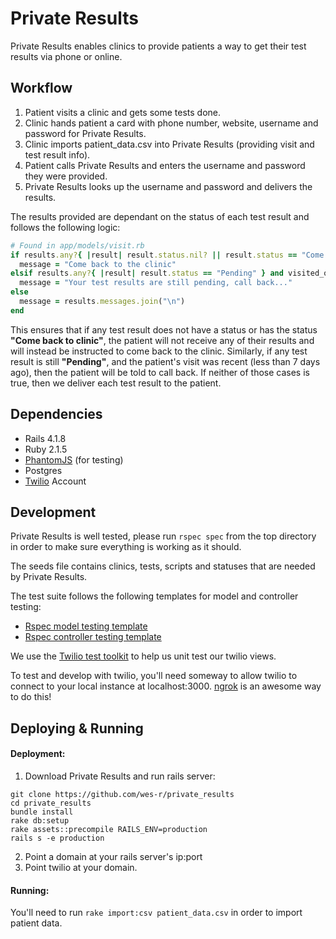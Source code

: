 # Private Results
Private Results enables clinics to provide patients a way to get their test results via phone or online.

## Workflow
1. Patient visits a clinic and gets some tests done.
2. Clinic hands patient a card with phone number, website, username and password for Private Results.
3. Clinic imports patient_data.csv into Private Results (providing visit and test result info).
4. Patient calls Private Results and enters the username and password they were provided.
5. Private Results looks up the username and password and delivers the results.

The results provided are dependant on the status of each test result and follows the following logic:
```ruby
# Found in app/models/visit.rb
if results.any?{ |result| result.status.nil? || result.status == "Come back to clinic" }
  message = "Come back to the clinic"
elsif results.any?{ |result| result.status == "Pending" } and visited_on > 7.days.ago
  message = "Your test results are still pending, call back..."
else
  message = results.messages.join("\n")
end
```

This ensures that if any test result does not have a status or has the status **"Come back to clinic"**,
the patient will not receive any of their results and will instead be instructed to come back to the clinic.
Similarly, if any test result is still **"Pending"**, and the patient's visit was recent (less than 7 days ago),
then the patient will be told to call back. If neither of those cases is true, then we deliver each test result to the patient.

## Dependencies
* Rails 4.1.8
* Ruby 2.1.5
* [PhantomJS](https://github.com/teampoltergeist/poltergeist#installing-phantomjs) (for testing)
* Postgres
* [Twilio](https://twilio.com/) Account

## Development

Private Results is well tested, please run `rspec spec` from the top directory in order to make sure everything is working as it should.

The seeds file contains clinics, tests, scripts and statuses that are needed by Private Results.

The test suite follows the following templates for model and controller testing:
* [Rspec model testing template](https://gist.github.com/kyletcarlson/6234923)
* [Rspec controller testing template](https://gist.github.com/eliotsykes/5b71277b0813fbc0df56)

We use the [Twilio test toolkit](https://www.twilio.com/blog/2012/10/twilio-test-toolkit.html) to help us unit test our twilio views.

To test and develop with twilio, you'll need someway to allow twilio to connect to your local instance at localhost:3000. 
[ngrok](https://ngrok.com/) is an awesome way to do this!


## Deploying & Running
#### Deployment:
1. Download Private Results and run rails server:
```
git clone https://github.com/wes-r/private_results
cd private_results
bundle install
rake db:setup
rake assets::precompile RAILS_ENV=production
rails s -e production
```
2. Point a domain at your rails server's ip:port
3. Point twilio at your domain.

#### Running:
You'll need to run `rake import:csv patient_data.csv` in order to import patient data.
